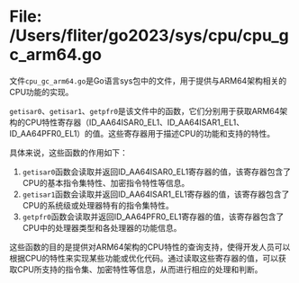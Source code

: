 # File: /Users/fliter/go2023/sys/cpu/cpu_gc_arm64.go

文件`cpu_gc_arm64.go`是Go语言sys包中的文件，用于提供与ARM64架构相关的CPU功能的实现。

`getisar0`、`getisar1`、`getpfr0`是该文件中的函数，它们分别用于获取ARM64架构的CPU特性寄存器（ID_AA64ISAR0_EL1、ID_AA64ISAR1_EL1、ID_AA64PFR0_EL1）的值。这些寄存器用于描述CPU的功能和支持的特性。

具体来说，这些函数的作用如下：

1. `getisar0`函数会读取并返回ID_AA64ISAR0_EL1寄存器的值，该寄存器包含了CPU的基本指令集特性、加密指令特性等信息。
2. `getisar1`函数会读取并返回ID_AA64ISAR1_EL1寄存器的值，该寄存器包含了CPU的系统级或处理器特有的指令集特性。
3. `getpfr0`函数会读取并返回ID_AA64PFR0_EL1寄存器的值，该寄存器包含了CPU中的处理器类型和各处理器的功能信息。

这些函数的目的是提供对ARM64架构的CPU特性的查询支持，使得开发人员可以根据CPU的特性来实现某些功能或优化代码。通过读取这些寄存器的值，可以获取CPU所支持的指令集、加密特性等信息，从而进行相应的处理和判断。

